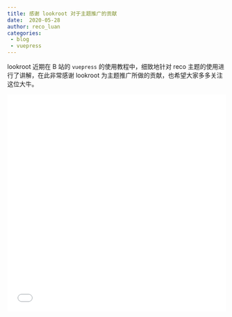 ```yaml
---
title: 感谢 lookroot 对于主题推广的贡献
date:  2020-05-28
author: reco_luan
categories:
 - blog
 - vuepress
---
```


lookroot 近期在 B 站的 `vuepress` 的使用教程中，细致地针对 reco 主题的使用进行了讲解，在此非常感谢 lookroot 为主题推广所做的贡献，也希望大家多多关注这位大牛。

<iframe src="//player.bilibili.com/player.html?aid=583145008&cid=191619036&page=1&danmaku=0" allowfullscreen="allowfullscreen" width="100%" height="500" scrolling="no" frameborder="0" sandbox="allow-top-navigation allow-same-origin allow-forms allow-scripts"></iframe>